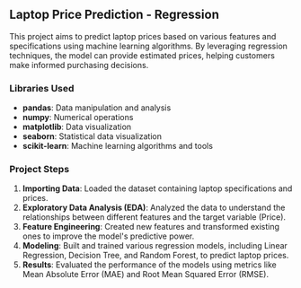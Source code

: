 ## Laptop Price Prediction - Regression

This project aims to predict laptop prices based on various features and specifications using machine learning algorithms. By leveraging regression techniques, the model can provide estimated prices, helping customers make informed purchasing decisions.

### Libraries Used

- **pandas**: Data manipulation and analysis
- **numpy**: Numerical operations
- **matplotlib**: Data visualization
- **seaborn**: Statistical data visualization
- **scikit-learn**: Machine learning algorithms and tools

### Project Steps

1. **Importing Data**: Loaded the dataset containing laptop specifications and prices.
2. **Exploratory Data Analysis (EDA)**: Analyzed the data to understand the relationships between different features and the target variable (Price).
3. **Feature Engineering**: Created new features and transformed existing ones to improve the model's predictive power.
4. **Modeling**: Built and trained various regression models, including Linear Regression, Decision Tree, and Random Forest, to predict laptop prices.
5. **Results**: Evaluated the performance of the models using metrics like Mean Absolute Error (MAE) and Root Mean Squared Error (RMSE).
